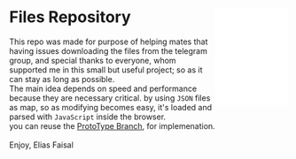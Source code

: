 <img align="right" height="177px" src="assets/bookmark-w.svg" /> Files Repository
====
This repo was made for purpose of helping mates that having issues downloading the files from the telegram group,
and special thanks to everyone, whom supported me in this small but useful project; so as it can stay as long as possible.<br/>
The main idea depends on speed and performance because they are necessary critical. by using `JSON` files as map, so as modifying becomes easy, it's loaded and parsed with `JavaScript` inside the browser.<br/>
you can reuse the [ProtoType Branch](https://github.com/eliasfaisal/FilesRepo/tree/prototype), for implemenation.
<br/><br/>
Enjoy, Elias Faisal
